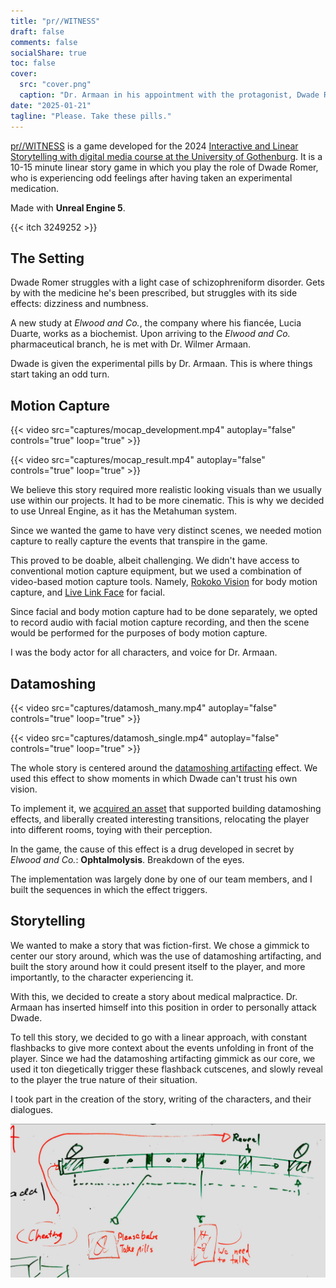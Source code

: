 ```yaml
---
title: "pr//WITNESS"
draft: false
comments: false
socialShare: true
toc: false
cover:
  src: "cover.png"
  caption: "Dr. Armaan in his appointment with the protagonist, Dwade Romer."
date: "2025-01-21"
tagline: "Please. Take these pills."
---
```


[pr//WITNESS](https://marwo.itch.io/prwitness) is a game developed for the 2024
[Interactive and Linear Storytelling with digital media course at the University of Gothenburg](https://www.gu.se/studera/hitta-utbildning/interaktivt-och-linjart-berattande-med-digital-media-dit998).
It is a 10-15 minute linear story game in which you play the role of Dwade
Romer, who is experiencing odd feelings after having taken an experimental
medication.

Made with **Unreal Engine 5**.

<!--more-->

{{< itch 3249252 >}}

## The Setting

Dwade Romer struggles with a light case of schizophreniform disorder. Gets by
with the medicine he's been prescribed, but struggles with its side effects:
dizziness and numbness.

A new study at _Elwood and Co._, the company where his fiancée, Lucia Duarte,
works as a biochemist. Upon arriving to the _Elwood and Co._ pharmaceutical
branch, he is met with Dr. Wilmer Armaan.

Dwade is given the experimental pills by Dr. Armaan. This is where things start
taking an odd turn.

## Motion Capture

{{< video src="captures/mocap_development.mp4" autoplay="false" controls="true" loop="true" >}}

{{< video src="captures/mocap_result.mp4" autoplay="false" controls="true" loop="true" >}}

We believe this story required more realistic looking visuals than we usually
use within our projects. It had to be more cinematic. This is why we decided to
use Unreal Engine, as it has the Metahuman system.

Since we wanted the game to have very distinct scenes, we needed motion capture
to really capture the events that transpire in the game.

This proved to be doable, albeit challenging. We didn't have access to
conventional motion capture equipment, but we used a combination of video-based
motion capture tools. Namely,
[Rokoko Vision](https://www.rokoko.com/products/vision) for body motion capture,
and [Live Link Face](https://apps.apple.com/us/app/live-link-face/id1495370836)
for facial.

Since facial and body motion capture had to be done separately, we opted to
record audio with facial motion capture recording, and then the scene would be
performed for the purposes of body motion capture.

I was the body actor for all characters, and voice for Dr. Armaan.

## Datamoshing

{{< video src="captures/datamosh_many.mp4" autoplay="false" controls="true" loop="true" >}}

{{< video src="captures/datamosh_single.mp4" autoplay="false" controls="true" loop="true" >}}

The whole story is centered around the
[datamoshing artifacting](https://www.youtube.com/shorts/f4PFNsDQNkM) effect. We
used this effect to show moments in which Dwade can't trust his own vision.

To implement it, we
[acquired an asset](https://www.fab.com/listings/f54fa19f-b19a-4330-88a6-a467f6a00bca)
that supported building datamoshing effects, and liberally created interesting
transitions, relocating the player into different rooms, toying with their
perception.

In the game, the cause of this effect is a drug developed in secret by _Elwood
and Co._: **Ophtalmolysis**. Breakdown of the eyes.

The implementation was largely done by one of our team members, and I built the
sequences in which the effect triggers.

## Storytelling

We wanted to make a story that was fiction-first. We chose a gimmick to center
our story around, which was the use of datamoshing artifacting, and built the
story around how it could present itself to the player, and more importantly, to
the character experiencing it.

With this, we decided to create a story about medical malpractice. Dr. Armaan
has inserted himself into this position in order to personally attack Dwade.

To tell this story, we decided to go with a linear approach, with constant
flashbacks to give more context about the events unfolding in front of the
player. Since we had the datamoshing artifacting gimmick as our core, we used it
ton diegetically trigger these flashback cutscenes, and slowly reveal to the
player the true nature of their situation.

I took part in the creation of the story, writing of the characters, and their
dialogues.

![Planning whiteboard](whiteboard.png)
